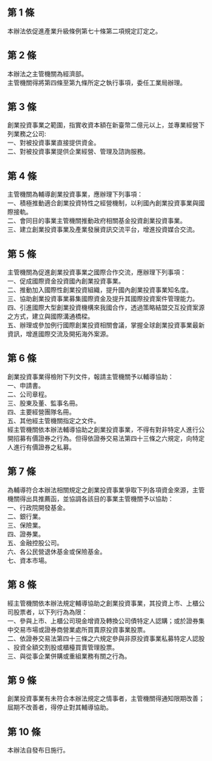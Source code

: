 第 1 條
-------
本辦法依促進產業升級條例第七十條第二項規定訂定之。

第 2 條
-------
本辦法之主管機關為經濟部。  
主管機關得將第四條至第九條所定之執行事項，委任工業局辦理。

第 3 條
-------
創業投資事業之範圍，指實收資本額在新臺幣二億元以上，並專業經營下  
列業務之公司:  
一、對被投資事業直接提供資金。  
二、對被投資事業提供企業經營、管理及諮詢服務。

第 4 條
-------
主管機關為輔導創業投資事業，應辦理下列事項：  
一、積極推動適合創業投資特性之經營機制，以利國內創業投資事業與國  
    際接軌。  
二、會同目的事業主管機關推動政府相關基金投資創業投資事業。  
三、建立創業投資事業及產業發展資訊交流平台，增進投資媒合交流。

第 5 條
-------
主管機關為促進創業投資事業之國際合作交流，應辦理下列事項：  
一、促成國際資金投資國內創業投資事業。  
二、推動加入國際性創業投資組織，提升國內創業投資事業知名度。  
三、協助創業投資事業募集國際資金及提升其國際投資案件管理能力。  
四、引進國際大型創業投資機構來我國合作，透過策略結盟交互投資案源  
    之方式，建立與國際溝通橋樑。  
五、辦理或參加例行國際創業投資相關會議，掌握全球創業投資事業最新  
    資訊，增進國際交流及開拓海外案源。

第 6 條
-------
創業投資事業得檢附下列文件，報請主管機關予以輔導協助：  
一、申請書。  
二、公司章程。  
三、股東及董、監事名冊。  
四、主要經營團隊名冊。  
五、其他經主管機關指定之文件。  
經主管機關依本辦法輔導協助之創業投資事業，不得有對非特定人進行公  
開招募有價證券之行為。但得依證券交易法第四十三條之六規定，向特定  
人進行有價證券之私募。

第 7 條
-------
為輔導符合本辦法相關規定之創業投資事業爭取下列各項資金來源，主管  
機關得出具推薦函，並協調各該目的事業主管機關予以協助：  
一、行政院開發基金。  
二、銀行業。  
三、保險業。  
四、證券業。  
五、金融控股公司。  
六、各公民營退休基金或保險基金。  
七、資本市場。

第 8 條
-------
經主管機關依本辦法規定輔導協助之創業投資事業，其投資上市、上櫃公  
司股票者，以下列行為為限：  
一、參與上市、上櫃公司現金增資及轉換公司債特定人認購；或於證券集  
    中交易市場或證券商營業處所買賣原投資事業股票。  
二、依證券交易法第四十三條之六規定參與非原投資事業私募特定人認股  
    、投資全額交割股或櫃檯買賣管理股票。  
三、與從事企業併購或重組業務有關之行為。

第 9 條
-------
創業投資事業有未符合本辦法規定之情事者，主管機關得通知限期改善；  
屆期不改善者，得停止對其輔導協助。

第 10 條
--------
本辦法自發布日施行。

